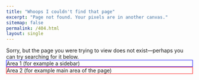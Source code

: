 ```yaml
---
title: "Whoops I couldn't find that page"
excerpt: "Page not found. Your pixels are in another canvas."
sitemap: false
permalink: /404.html
layout: single
---
```


<div class="alert alert-danger" role="alert">Sorry, but the page you were trying to view does not exist&mdash;perhaps you can try searching for it below.</div>


<div style="border: 1px solid blue;">
    Area 1 (for example a sidebar)
    <gcse:searchbox></gcse:searchbox>
</div>

<div style="border: 1px solid red;">
    Area 2 (for example main area of the page)
    <gcse:searchresults></gcse:searchresults>
</div>

<!-- Put the following javascript before the closing  tag. -->
<script>
  (function() {
    var cx = '009424539769707022597:czl8a6z5ktq';
    var gcse = document.createElement('script');
    gcse.type = 'text/javascript';
    gcse.async = true;
    gcse.src = 'https://cse.google.com/cse.js?cx=' + cx;
    var s = document.getElementsByTagName('script')[0];
    s.parentNode.insertBefore(gcse, s);
  })();
</script>

<!-- Place this tag where you want both of the search box and the search results to render -->
